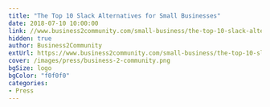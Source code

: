 ```yaml
---
title: "The Top 10 Slack Alternatives for Small Businesses"
date: 2018-07-10 10:00:00
link: //www.business2community.com/small-business/the-top-10-slack-alternatives-for-small-businesses-02087348
hidden: true
author: Business2Community
extUrl: https://www.business2community.com/small-business/the-top-10-slack-alternatives-for-small-businesses-02087348
cover: /images/press/business-2-community.png
bgSize: logo
bgColor: "f0f0f0"
categories:
- Press
---
```

